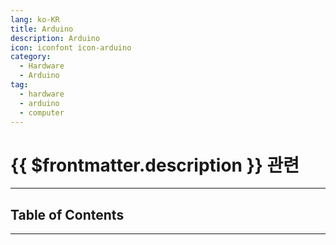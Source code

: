 ```yaml
---
lang: ko-KR
title: Arduino
description: Arduino
icon: iconfont icon-arduino
category:
  - Hardware
  - Arduino
tag:
  - hardware
  - arduino
  - computer
---
```


# {{ $frontmatter.description }} 관련

<ShieldsGroup logos="arduino"/>

---

## Table of Contents

<ToCLocal basePath="/hw/arduino/" />

---

<TagLinks />